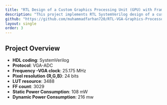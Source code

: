 ```yaml
---
title: "RTL Design of a Custom Graphics Processing Unit (GPU) with Frame Buffer and Pixel Controller for FPGA-Based Game Rendering"
description: "This project implements RTL SystemVerilog design of a custom graphics processor pipeline, with real-time VGA signal generation and spriteROM rendering through FSM-based control logic to create a turn based battle game with menu based move selection."
github: "https://github.com/muhammadfarhan720/RTL-VGA-Graphics-Processor"
layout: single
order: 3
---
```


## Project Overview

- **HDL coding**: SystemVerilog
- **Protocol**: VGA-ADC
- **Frequency -VGA clock**: 25.175 MHz
- **Pixel resolution {R,G,B}**: 24 bits 
- **LUT resource**: 3488
- **FF count**: 3029
- **Static Power Consumption**: 108 mW
- **Dynamic Power Consumption**: 216 mw
